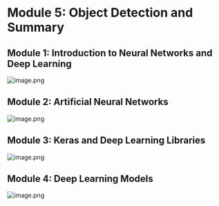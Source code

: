 

# Module 5: Object Detection and Summary
## Module 1: Introduction to Neural Networks and Deep Learning
![image.png](https://prod-files-secure.s3.us-west-2.amazonaws.com/03e82b26-cccb-4906-bb56-adabcbdc0655/a8d40bcb-c482-4026-8872-311e16b2dc63/image.png?X-Amz-Algorithm=AWS4-HMAC-SHA256&X-Amz-Content-Sha256=UNSIGNED-PAYLOAD&X-Amz-Credential=ASIAZI2LB4664GLTWNOI%2F20250203%2Fus-west-2%2Fs3%2Faws4_request&X-Amz-Date=20250203T141424Z&X-Amz-Expires=3600&X-Amz-Security-Token=IQoJb3JpZ2luX2VjEP7%2F%2F%2F%2F%2F%2F%2F%2F%2F%2FwEaCXVzLXdlc3QtMiJGMEQCIHZwOXP4ABN8RBeiRSJ5qMT91fElQ3d0QH3PBgvhOo61AiAhzUWM0HSLJ%2FhrZbCwGSGlypf%2FeTLyEfGP5a1XxlStjir%2FAwgXEAAaDDYzNzQyMzE4MzgwNSIMa9kLEZLdldTXKcvdKtwDuyGjpck6XBbwZA%2B6Tr58J%2BhKqxqmHTBAbrSalzsHjl0hNr0mdxtU%2FsHYURJPyeNv87fKzXJuAbSX73SkNEsC653y0r4CUtRtHW5kPmjt5rnuF7tfcaD0kSip2QMMwbzHtL5DPAE66CUgF2QKvhUZ6MmuNASLYfAmjo5sEhS1JCKqQaVoo0g6BMmQO%2BqhuCVacYqKEMZsjXI21d1e51U0M%2FZpIbwVBMzIltbW6EIAi8KNqQw%2FCh8P3S%2BtyldLoFw%2F9e%2BbHfGmugjN3KxttVc82telfj%2BZKzoZpX5ZdaIJe2woNKJQZClcm0qLYxMYHphq%2BTwdWRfjoyt696Yw41galLmlYJqm1W2v8yRx9DdOjDJHRqCSzirLtsPi36MWtue%2Bv3qSgupR357I6AoqJgt2sAXxEx4KKJY6HWfxQ34EjOEZS8%2FhO72gI85e8ES84aBT2Sj2HvdcHMTv0qfmf%2F7el3vV%2BSUDuuVk1JW%2FS7th%2BC5W54u9xQqzTdA5j6Dsj9WpMoxp%2BDZdxleLnDJ4Uok2uFhm2rkjQkpBPZDbQRtwsooUO1%2B7wNWhAXNNmJ%2F8SSzpJBlz6QJEi%2BsjoN0PUJJZiSPA%2FeYaBqd3HyXVaGW58fsX84%2BK123M%2BkUrGwUw9o2DvQY6pgE6Gyth4P8vwGOy%2FQY4M%2BXjWDxDu4ZxqMJYXyquFhE01HJfodxeex3IAu5pSK2nKoBezhBVdyncdTXvss3Sa2NvkVnjjYp7XBcBePWHr3iqndSZ9aFOHsrdCUO37cqfu6kYN4I9h7NASHjmSV2kjMEyu5nOVH%2BGrg8NCfTbNzbMOPR7iACeoUPIHb%2Ba0oOVUMSQc0lKhq84nGSxck7Fujb9IoGZ%2FzbJ&X-Amz-Signature=4f54852164cd94fcb6e0a2281d24fef41a4e2df73eea0f61eeba6b12736b84e5&X-Amz-SignedHeaders=host&x-id=GetObject)
## Module 2: Artificial Neural Networks
![image.png](https://prod-files-secure.s3.us-west-2.amazonaws.com/03e82b26-cccb-4906-bb56-adabcbdc0655/5157ca89-62da-41d9-a98f-6432b71047a9/image.png?X-Amz-Algorithm=AWS4-HMAC-SHA256&X-Amz-Content-Sha256=UNSIGNED-PAYLOAD&X-Amz-Credential=ASIAZI2LB4664GLTWNOI%2F20250203%2Fus-west-2%2Fs3%2Faws4_request&X-Amz-Date=20250203T141424Z&X-Amz-Expires=3600&X-Amz-Security-Token=IQoJb3JpZ2luX2VjEP7%2F%2F%2F%2F%2F%2F%2F%2F%2F%2FwEaCXVzLXdlc3QtMiJGMEQCIHZwOXP4ABN8RBeiRSJ5qMT91fElQ3d0QH3PBgvhOo61AiAhzUWM0HSLJ%2FhrZbCwGSGlypf%2FeTLyEfGP5a1XxlStjir%2FAwgXEAAaDDYzNzQyMzE4MzgwNSIMa9kLEZLdldTXKcvdKtwDuyGjpck6XBbwZA%2B6Tr58J%2BhKqxqmHTBAbrSalzsHjl0hNr0mdxtU%2FsHYURJPyeNv87fKzXJuAbSX73SkNEsC653y0r4CUtRtHW5kPmjt5rnuF7tfcaD0kSip2QMMwbzHtL5DPAE66CUgF2QKvhUZ6MmuNASLYfAmjo5sEhS1JCKqQaVoo0g6BMmQO%2BqhuCVacYqKEMZsjXI21d1e51U0M%2FZpIbwVBMzIltbW6EIAi8KNqQw%2FCh8P3S%2BtyldLoFw%2F9e%2BbHfGmugjN3KxttVc82telfj%2BZKzoZpX5ZdaIJe2woNKJQZClcm0qLYxMYHphq%2BTwdWRfjoyt696Yw41galLmlYJqm1W2v8yRx9DdOjDJHRqCSzirLtsPi36MWtue%2Bv3qSgupR357I6AoqJgt2sAXxEx4KKJY6HWfxQ34EjOEZS8%2FhO72gI85e8ES84aBT2Sj2HvdcHMTv0qfmf%2F7el3vV%2BSUDuuVk1JW%2FS7th%2BC5W54u9xQqzTdA5j6Dsj9WpMoxp%2BDZdxleLnDJ4Uok2uFhm2rkjQkpBPZDbQRtwsooUO1%2B7wNWhAXNNmJ%2F8SSzpJBlz6QJEi%2BsjoN0PUJJZiSPA%2FeYaBqd3HyXVaGW58fsX84%2BK123M%2BkUrGwUw9o2DvQY6pgE6Gyth4P8vwGOy%2FQY4M%2BXjWDxDu4ZxqMJYXyquFhE01HJfodxeex3IAu5pSK2nKoBezhBVdyncdTXvss3Sa2NvkVnjjYp7XBcBePWHr3iqndSZ9aFOHsrdCUO37cqfu6kYN4I9h7NASHjmSV2kjMEyu5nOVH%2BGrg8NCfTbNzbMOPR7iACeoUPIHb%2Ba0oOVUMSQc0lKhq84nGSxck7Fujb9IoGZ%2FzbJ&X-Amz-Signature=5d3def5a34333a57c1981974fa9aa874e6c40d50f809ba3588b5019999df21d6&X-Amz-SignedHeaders=host&x-id=GetObject)
## Module 3: Keras and Deep Learning Libraries
![image.png](https://prod-files-secure.s3.us-west-2.amazonaws.com/03e82b26-cccb-4906-bb56-adabcbdc0655/5089ce50-05f1-470d-ad42-42503bf1df5f/image.png?X-Amz-Algorithm=AWS4-HMAC-SHA256&X-Amz-Content-Sha256=UNSIGNED-PAYLOAD&X-Amz-Credential=ASIAZI2LB4664GLTWNOI%2F20250203%2Fus-west-2%2Fs3%2Faws4_request&X-Amz-Date=20250203T141424Z&X-Amz-Expires=3600&X-Amz-Security-Token=IQoJb3JpZ2luX2VjEP7%2F%2F%2F%2F%2F%2F%2F%2F%2F%2FwEaCXVzLXdlc3QtMiJGMEQCIHZwOXP4ABN8RBeiRSJ5qMT91fElQ3d0QH3PBgvhOo61AiAhzUWM0HSLJ%2FhrZbCwGSGlypf%2FeTLyEfGP5a1XxlStjir%2FAwgXEAAaDDYzNzQyMzE4MzgwNSIMa9kLEZLdldTXKcvdKtwDuyGjpck6XBbwZA%2B6Tr58J%2BhKqxqmHTBAbrSalzsHjl0hNr0mdxtU%2FsHYURJPyeNv87fKzXJuAbSX73SkNEsC653y0r4CUtRtHW5kPmjt5rnuF7tfcaD0kSip2QMMwbzHtL5DPAE66CUgF2QKvhUZ6MmuNASLYfAmjo5sEhS1JCKqQaVoo0g6BMmQO%2BqhuCVacYqKEMZsjXI21d1e51U0M%2FZpIbwVBMzIltbW6EIAi8KNqQw%2FCh8P3S%2BtyldLoFw%2F9e%2BbHfGmugjN3KxttVc82telfj%2BZKzoZpX5ZdaIJe2woNKJQZClcm0qLYxMYHphq%2BTwdWRfjoyt696Yw41galLmlYJqm1W2v8yRx9DdOjDJHRqCSzirLtsPi36MWtue%2Bv3qSgupR357I6AoqJgt2sAXxEx4KKJY6HWfxQ34EjOEZS8%2FhO72gI85e8ES84aBT2Sj2HvdcHMTv0qfmf%2F7el3vV%2BSUDuuVk1JW%2FS7th%2BC5W54u9xQqzTdA5j6Dsj9WpMoxp%2BDZdxleLnDJ4Uok2uFhm2rkjQkpBPZDbQRtwsooUO1%2B7wNWhAXNNmJ%2F8SSzpJBlz6QJEi%2BsjoN0PUJJZiSPA%2FeYaBqd3HyXVaGW58fsX84%2BK123M%2BkUrGwUw9o2DvQY6pgE6Gyth4P8vwGOy%2FQY4M%2BXjWDxDu4ZxqMJYXyquFhE01HJfodxeex3IAu5pSK2nKoBezhBVdyncdTXvss3Sa2NvkVnjjYp7XBcBePWHr3iqndSZ9aFOHsrdCUO37cqfu6kYN4I9h7NASHjmSV2kjMEyu5nOVH%2BGrg8NCfTbNzbMOPR7iACeoUPIHb%2Ba0oOVUMSQc0lKhq84nGSxck7Fujb9IoGZ%2FzbJ&X-Amz-Signature=3d08cb8a386069dcb98f9c131b3bbe77b7ebd30d1de97a88deac08e6b6366acb&X-Amz-SignedHeaders=host&x-id=GetObject)
## Module 4: Deep Learning Models
![image.png](https://prod-files-secure.s3.us-west-2.amazonaws.com/03e82b26-cccb-4906-bb56-adabcbdc0655/4e22fcb0-cfbc-4d28-b961-b9b8fde071f0/image.png?X-Amz-Algorithm=AWS4-HMAC-SHA256&X-Amz-Content-Sha256=UNSIGNED-PAYLOAD&X-Amz-Credential=ASIAZI2LB4664GLTWNOI%2F20250203%2Fus-west-2%2Fs3%2Faws4_request&X-Amz-Date=20250203T141424Z&X-Amz-Expires=3600&X-Amz-Security-Token=IQoJb3JpZ2luX2VjEP7%2F%2F%2F%2F%2F%2F%2F%2F%2F%2FwEaCXVzLXdlc3QtMiJGMEQCIHZwOXP4ABN8RBeiRSJ5qMT91fElQ3d0QH3PBgvhOo61AiAhzUWM0HSLJ%2FhrZbCwGSGlypf%2FeTLyEfGP5a1XxlStjir%2FAwgXEAAaDDYzNzQyMzE4MzgwNSIMa9kLEZLdldTXKcvdKtwDuyGjpck6XBbwZA%2B6Tr58J%2BhKqxqmHTBAbrSalzsHjl0hNr0mdxtU%2FsHYURJPyeNv87fKzXJuAbSX73SkNEsC653y0r4CUtRtHW5kPmjt5rnuF7tfcaD0kSip2QMMwbzHtL5DPAE66CUgF2QKvhUZ6MmuNASLYfAmjo5sEhS1JCKqQaVoo0g6BMmQO%2BqhuCVacYqKEMZsjXI21d1e51U0M%2FZpIbwVBMzIltbW6EIAi8KNqQw%2FCh8P3S%2BtyldLoFw%2F9e%2BbHfGmugjN3KxttVc82telfj%2BZKzoZpX5ZdaIJe2woNKJQZClcm0qLYxMYHphq%2BTwdWRfjoyt696Yw41galLmlYJqm1W2v8yRx9DdOjDJHRqCSzirLtsPi36MWtue%2Bv3qSgupR357I6AoqJgt2sAXxEx4KKJY6HWfxQ34EjOEZS8%2FhO72gI85e8ES84aBT2Sj2HvdcHMTv0qfmf%2F7el3vV%2BSUDuuVk1JW%2FS7th%2BC5W54u9xQqzTdA5j6Dsj9WpMoxp%2BDZdxleLnDJ4Uok2uFhm2rkjQkpBPZDbQRtwsooUO1%2B7wNWhAXNNmJ%2F8SSzpJBlz6QJEi%2BsjoN0PUJJZiSPA%2FeYaBqd3HyXVaGW58fsX84%2BK123M%2BkUrGwUw9o2DvQY6pgE6Gyth4P8vwGOy%2FQY4M%2BXjWDxDu4ZxqMJYXyquFhE01HJfodxeex3IAu5pSK2nKoBezhBVdyncdTXvss3Sa2NvkVnjjYp7XBcBePWHr3iqndSZ9aFOHsrdCUO37cqfu6kYN4I9h7NASHjmSV2kjMEyu5nOVH%2BGrg8NCfTbNzbMOPR7iACeoUPIHb%2Ba0oOVUMSQc0lKhq84nGSxck7Fujb9IoGZ%2FzbJ&X-Amz-Signature=ad2c9ae2d1eb5c14852e5e569a61246f2cdcd29566a4a94aaf6302c0c0e44b69&X-Amz-SignedHeaders=host&x-id=GetObject)